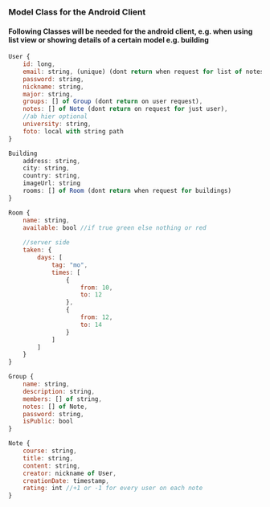 ### Model Class for the Android Client ###

#### Following Classes will be needed for the android client, e.g. when using list view or showing details of a certain model e.g. building
```javascript
User {
	id: long,
	email: string, (unique) (dont return when request for list of notes etc.)
	password: string,
	nickname: string,
	major: string,
	groups: [] of Group (dont return on user request),
	notes: [] of Note (dont return on request for just user),
	//ab hier optional
	university: string,
	foto: local with string path
}

Building
	address: string,
	city: string,
	country: string,
	imageUrl: string
	rooms: [] of Room (dont return when request for buildings)
}

Room {
	name: string,
	available: bool //if true green else nothing or red
	
	//server side
	taken: {
		days: [
			tag: "mo",
			times: [
				{
					from: 10,
					to: 12
				},
				{
					from: 12,
					to: 14
				}
			]
		]
	}
}

Group {
	name: string,
	description: string,
	members: [] of string,
	notes: [] of Note,
	password: string,
	isPublic: bool
}

Note {
	course: string,
	title: string,
	content: string,
	creator: nickname of User,
	creationDate: timestamp,
	rating: int //+1 or -1 for every user on each note
}
```


